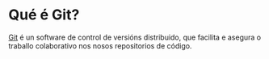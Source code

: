 # Qué é Git?

[Git](https://git-scm.com/) é un software de control de versións distribuido, que facilita e asegura o traballo colaborativo nos nosos repositorios de código.
